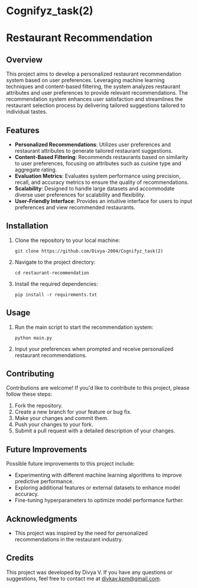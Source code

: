# Cognifyz_task(2)
# Restaurant Recommendation

## Overview

This project aims to develop a personalized restaurant recommendation system based on user preferences. Leveraging machine learning techniques and content-based filtering, the system analyzes restaurant attributes and user preferences to provide relevant recommendations. The recommendation system enhances user satisfaction and streamlines the restaurant selection process by delivering tailored suggestions tailored to individual tastes.

## Features

- **Personalized Recommendations**: Utilizes user preferences and restaurant attributes to generate tailored restaurant suggestions.
- **Content-Based Filtering**: Recommends restaurants based on similarity to user preferences, focusing on attributes such as cuisine type and aggregate rating.
- **Evaluation Metrics**: Evaluates system performance using precision, recall, and accuracy metrics to ensure the quality of recommendations.
- **Scalability**: Designed to handle large datasets and accommodate diverse user preferences for scalability and flexibility.
- **User-Friendly Interface**: Provides an intuitive interface for users to input preferences and view recommended restaurants.

## Installation

1. Clone the repository to your local machine:

   ```
   git clone https://github.com/Divya-2004/Cognifyz_task(2)
   ```

2. Navigate to the project directory:

   ```
   cd restaurant-recommendation
   ```

3. Install the required dependencies:

   ```
   pip install -r requirements.txt
   ```

## Usage

1. Run the main script to start the recommendation system:

   ```
   python main.py
   ```

2. Input your preferences when prompted and receive personalized restaurant recommendations.

## Contributing

Contributions are welcome! If you'd like to contribute to this project, please follow these steps:

1. Fork the repository.
2. Create a new branch for your feature or bug fix.
3. Make your changes and commit them.
4. Push your changes to your fork.
5. Submit a pull request with a detailed description of your changes.

## Future Improvements

Possible future improvements to this project include:
- Experimenting with different machine learning algorithms to improve predictive performance.
- Exploring additional features or external datasets to enhance model accuracy.
- Fine-tuning hyperparameters to optimize model performance further.

## Acknowledgments

- This project was inspired by the need for personalized recommendations in the restaurant industry.

## Credits

This project was developed by Divya V. If you have any questions or suggestions, feel free to contact me at divkav.kpm@gmail.com.

